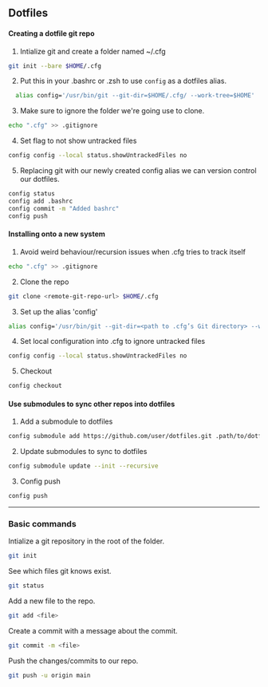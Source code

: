 ## Dotfiles
#### Creating a dotfile git repo  
  1. Intialize git and create a folder named ~/.cfg
  ```bash
  git init --bare $HOME/.cfg
  ```
  2. Put this in your .bashrc or .zsh to use `config` as a dotfiles alias.  
  ```bash
    alias config='/usr/bin/git --git-dir=$HOME/.cfg/ --work-tree=$HOME'
  ```
  
  3. Make sure to ignore the folder we're going use to clone.  
  ```bash
  echo ".cfg" >> .gitignore
  ```
  4. Set flag to not show untracked files  
  ```bash
  config config --local status.showUntrackedFiles no
  ```
  5. Replacing git with our newly created config alias we can version control our
    dotfiles.
  ```bash
  config status
  config add .bashrc
  config commit -m "Added bashrc"
  config push
  ```
#### Installing onto a new system  
  1. Avoid weird behaviour/recursion issues when .cfg tries to track itself  
  ```bash
  echo ".cfg" >> .gitignore
  ```
  2. Clone the repo
  ```bash
  git clone <remote-git-repo-url> $HOME/.cfg
  ```
  3. Set up the alias 'config'  
  ```bash
  alias config='/usr/bin/git --git-dir=<path to .cfg’s Git directory> --work-tree=$HOME'
  ```
  4. Set local configuration into .cfg to ignore untracked files  
  ```bash
  config config --local status.showUntrackedFiles no
  ```
  5. Checkout  
  ```bash
  config checkout
  ```
#### Use submodules to sync other repos into dotfiles  
1. Add a submodule to dotfiles  
```bash
config submodule add https://github.com/user/dotfiles.git .path/to/dotfiles  
```
2. Update submodules to sync to dotfiles  
```bash
config submodule update --init --recursive  
```
3. Config push  
```bash  
config push  
```
- - -

### Basic commands
Intialize a git repository in the root of the folder.
```bash
git init
```
See which files git knows exist.
```bash
git status
```
Add a new file to the repo.
```bash
git add <file>
```
Create a commit with a message about the commit.
```bash
git commit -m <file>
```
Push the changes/commits to our repo.
```bash
git push -u origin main
```
